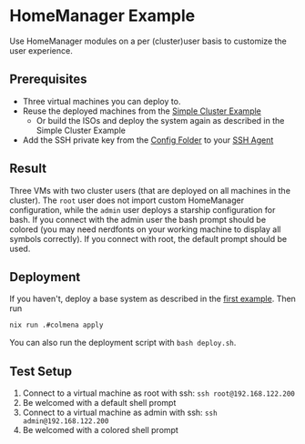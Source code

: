 # HomeManager Example

Use HomeManager modules on a per (cluster)user basis to customize the user experience.

## Prerequisites

- Three virtual machines you can deploy to.
- Reuse the deployed machines from the [Simple Cluster Example](../01-simpleCluster/)
  - Or build the ISOs and deploy the system again as described in the Simple Cluster Example
- Add the SSH private key from the [Config Folder](../00-exampleConfigs/secrets/sshKey) to your [SSH Agent](https://docs.github.com/en/authentication/connecting-to-github-with-ssh/generating-a-new-ssh-key-and-adding-it-to-the-ssh-agent#adding-your-ssh-key-to-the-ssh-agent)

## Result

Three VMs with two cluster users (that are deployed on all machines in the cluster).
The ``root`` user does not import custom HomeManager configuration,
while the ``admin`` user deploys a starship configuration for bash.
If you connect with the admin user the bash prompt should be colored
(you may need nerdfonts on your working machine to display all symbols correctly).
If you connect with root, the default prompt should be used.

## Deployment

If you haven't, deploy a base system as described in the [first example](../01-simpleCluster/).
Then run

```bash
nix run .#colmena apply
```

You can also run the deployment script with ``bash deploy.sh``.

## Test Setup

1. Connect to a virtual machine as root with ssh: ``ssh root@192.168.122.200``
2. Be welcomed with a default shell prompt
3. Connect to a virtual machine as admin with ssh: ``ssh admin@192.168.122.200``
4. Be welcomed with a colored shell prompt